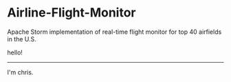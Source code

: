 # Airline-Flight-Monitor
Apache Storm implementation of real-time flight monitor for top 40 airfields in the U.S.


hello!
<br>
<hr>
I'm chris.
